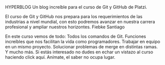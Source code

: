 HYPERBLOG
Un blog increíble para el curso de Git y GitHub de Platzi.

El curso de Git y GitHub nos prepara para los requerimientos de las industrias a nivel mundial, con esto podremos avanzar en nuestra carrera profesional y ampliar nuestros horizontes.
Fiebke Santiago

En este curso vemos de todo:
Todos los comandos de Git.
Funciones increíbles que nos facilitan la vida como programadores.
Trabajar en equipo en un mismo proyecto.
Solucionar problemas de merge en distintas ramas.
Y mucho más.
Si estás interesado no dudes en echar un vistazo al curso haciendo click aquí. Anímate, el saber no ocupa lugar.